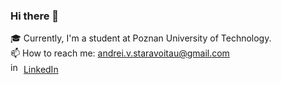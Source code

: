 ### Hi there 👋

<!--
**andreistaravoitau/andreistaravoitau** is a ✨ _special_ ✨ repository because its `README.md` (this file) appears on your GitHub profile.

Here are some ideas to get you started:

- 🔭 I’m currently working on ...
- 🌱 I’m currently learning ...
- 👯 I’m looking to collaborate on ...
- 🤔 I’m looking for help with ...
- 💬 Ask me about ...
- 📫 How to reach me: ...
- 😄 Pronouns: ...
- ⚡ Fun fact: ...
-->
<style>
  a {margin=10px}  
</style>
  
  


🎓 Currently, I'm a student at Poznan University of Technology.
<br>
📫 How to reach me: andrei.v.staravoitau@gmail.com
<br>
<img src ="https://user-images.githubusercontent.com/115485108/229748892-a5f504fc-cd46-4eca-aa4d-dd633536451d.svg" alt = "in" width=17px>
<a href="https://www.linkedin.com/in/andrei-v-staravoitau/">LinkedIn</a>

